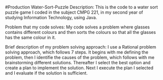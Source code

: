 #Production Water-Sort-Puzzle
Description:
This is the code to a water sort puzzle game I coded in the subject CMPG 221, in my second year of studying Information Technology, using Java.

Problem that my code solves:
My code solves a problem where glasses contains different colours and then sorts the colours so that all the glasses has the same colour in it.

Brief description of my problem solving approach:
I use a Rational problem solving approach, which follows 7 steps. It begins with me defining the problem, then I identifie the causes of the problem,
which follows with me brainstorming different solutions. Thereafter I select the best option and create a plan to implement the solution.
Next I execute the plan I selected and I evaluate if the solution is sufficient.



